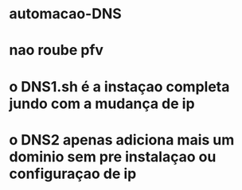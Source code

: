 # automacao-DNS
# nao roube pfv
# o DNS1.sh é a instaçao completa jundo com a mudança de ip
# o DNS2 apenas adiciona mais um dominio sem pre instalaçao ou configuraçao de ip
